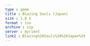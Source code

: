 ```yaml
---
type : game
title : Blazing Souls (Japan)
size : 1.8 G
format : iso
archive : zip
server : myrient
link2 : Blazing%20Souls%20%28Japan%29
---
```

